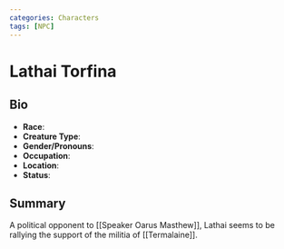 ```yaml
---
categories: Characters
tags: [NPC]
---
```

# Lathai Torfina
## Bio
- **Race**: 
- **Creature Type**:
- **Gender/Pronouns**:  
- **Occupation**: 
- **Location**: 
- **Status**:

## Summary
A political opponent to [[Speaker Oarus Masthew]], Lathai seems to be rallying the support of the militia of [[Termalaine]].